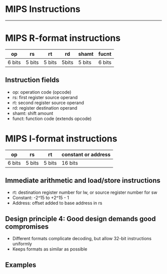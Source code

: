 # MIPS Instructions

---

# MIPS R-format instructions

| op     | rs     | rt     | rd    | shamt  | fucnt  |
| ------ | ------ | ------ | ----- | ------ | ------ |
| 6 bits | 5 bits | 5 bits | 5bits | 5 bits | 6 bits |

## Instruction fields

- op: operation code (opcode)
- rs: first register source operand
- rt: second register source operand
- rd: register destination operand
- shamt: shift amount
- funct: function code (extends opcode)

# MIPS I-format instructions

| op     | rs     | rt     | constant or address |
| ------ | ------ | ------ | ------------------- |
| 6 bits | 5 bits | 5 bits | 16 bits             |

## Immediate arithmetic and load/store instructions

- rt: destination register number for lw, or source register number for sw
- Constant: -2^15 to +2^15 - 1
- Address: offset added to base address in rs

## Design principle 4: Good design demands good compromises

- Different formats complicate decoding, but allow 32-bit instructions uniformly
- Keeps formats as similar as possible

## Examples
